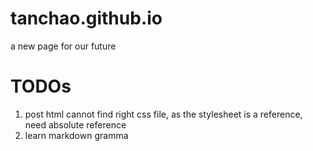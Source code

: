 # tanchao.github.io

a new page for our future

# TODOs

1. post html cannot find right css file, as the stylesheet is a reference, need absolute reference
2. learn markdown gramma
